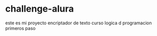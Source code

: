 # challenge-alura

este es mi proyecto encriptador de texto curso logica d programacion primeros paso
